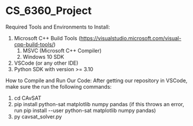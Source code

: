 # CS_6360_Project

Required Tools and Environments to Install:
1. Microsoft C++ Build Tools (https://visualstudio.microsoft.com/visual-cpp-build-tools/)
   1. MSVC (Microsoft C++ Compiler)
   2. Windows 10 SDK
2. VSCode (or any other IDE)
3. Python SDK with version >= 3.10

How to Compile and Run Our Code:
After getting our repository in VSCode, make sure the  run the following commands:
1. cd CAvSAT
2. pip install python-sat matplotlib numpy pandas (if this throws an error, run pip install --user python-sat matplotlib numpy pandas)
3. py cavsat_solver.py